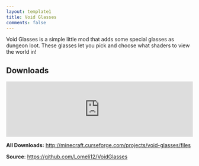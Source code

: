 ```yaml
---
layout: template1
title: Void Glasses
comments: false
---
```


<p>Void Glasses is a simple little mod that adds some special glasses as dungeon loot. These glasses let you pick and choose what shaders to view the world in!</p>

<h2>Downloads</h2>

<p><iframe src="https://www.cfwidget.com/mc-mods/minecraft/void-glasses" width="100%" style="border: none;"></iframe></p>

<p><strong>All Downloads:</strong> <a href="http://minecraft.curseforge.com/projects/void-glasses/files" target="_blank">http://minecraft.curseforge.com/projects/void-glasses/files</a></p>

<p><strong>Source</strong>: <a href="https://github.com/Lomeli12/VoidGlasses" target="_blank">https://github.com/Lomeli12/VoidGlasses</a></p>
